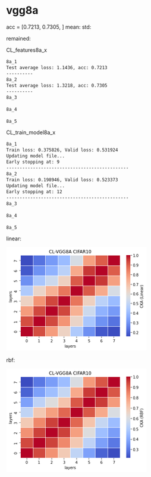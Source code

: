 # vgg8a
acc = [0.7213, 0.7305, ] mean: std:

remained:

CL_features8a_x
```
8a_1
Test average loss: 1.1436, acc: 0.7213
----------
8a_2
Test average loss: 1.3218, acc: 0.7305
----------
8a_3

8a_4

8a_5

```


CL_train_model8a_x
```
8a_1
Train loss: 0.375826, Valid loss: 0.531924
Updating model file...
Early stopping at: 9
----------------------------------------------
8a_2
Train loss: 0.198946, Valid loss: 0.523373
Updating model file...
Early stopping at: 12
----------------------------------------------
8a_3

8a_4

8a_5

```

linear:

![cl_vgg8a_linear](cl_vgg8a_linear.png)

rbf:

![cl_vgg8a_rbf](cl_vgg8a_rbf.png)
